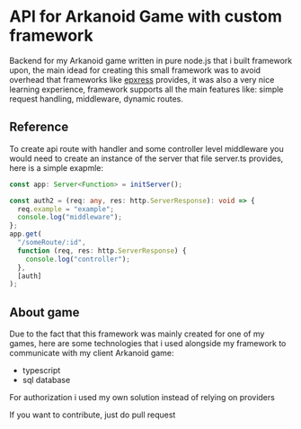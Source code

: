 # API for Arkanoid Game with custom framework

Backend for my Arkanoid game written in pure node.js that i built framework upon, the main idead for creating this small framework was to avoid overhead that frameworks like [epxress](https://expressjs.com/en/api.html) provides, it was also a very nice learning experience, framework supports all the main features like: simple request handling, middleware, dynamic routes.

## Reference

To create api route with handler and some controller level middleware you would need to create an instance of the server that file server.ts provides, here is a simple exapmle:

```typescript
const app: Server<Function> = initServer();

const auth2 = (req: any, res: http.ServerResponse): void => {
  req.example = "example";
  console.log("middleware");
};
app.get(
  "/someRoute/:id",
  function (req, res: http.ServerResponse) {
    console.log("controller");
  },
  [auth]
);
```

## About game

Due to the fact that this framework was mainly created for one of my games, here are some technologies that i used alongside my framework to communicate with my client Arkanoid game:

- typescript
- sql database

For authorization i used my own solution instead of relying on providers

If you want to contribute, just do pull request
